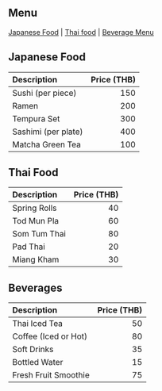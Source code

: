 ## Menu


[Japanese Food](#Japanese-Food) | [Thai food](#Thai-Food) | [Beverage Menu](#beverage-menu)

## Japanese Food
| Description                     | Price (THB) |
|:--------------------------------|------------:|
| Sushi (per piece)               |     150     |
| Ramen                           |     200     |
| Tempura Set                     |     300     |
| Sashimi (per plate)             |     400     |
| Matcha Green Tea                |     100     |

## Thai Food 

| Description                     | Price (THB) |
|:--------------------------------|------------:|
| Spring Rolls                    |      40     |
| Tod Mun Pla                     |      60     |
| Som Tum Thai                    |      80     |
| Pad Thai                        |      20     |
| Miang Kham                      |      30     |

## Beverages
| Description          | Price (THB) |
|:---------------------|------------:|
| Thai Iced Tea        |      50     |
| Coffee (Iced or Hot) |      80     |
| Soft Drinks          |      35     |
| Bottled Water        |      15     |
| Fresh Fruit Smoothie |      75     |
